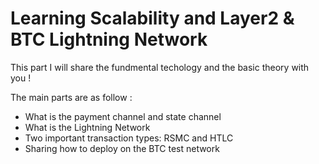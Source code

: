 # Learning Scalability and Layer2 & BTC Lightning Network

This part I will share the fundmental techology and the basic theory with you !

The main parts are as follow :
- What is the payment channel and state channel
- What is the Lightning Network
- Two important transaction types: RSMC and HTLC
- Sharing how to deploy on the BTC test network
